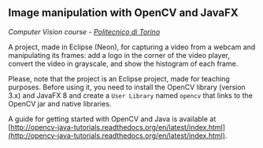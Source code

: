 ## Image manipulation with OpenCV and JavaFX

*Computer Vision course - [Politecnico di Torino](http://www.polito.it)*

A project, made in Eclipse (Neon), for capturing a video from a webcam and manipulating its frames: add a logo in the corner of the video player, convert the video in grayscale, and show the histogram of each frame.

Please, note that the project is an Eclipse project, made for teaching purposes. Before using it, you need to install the OpenCV library (version 3.x) and JavaFX 8 and create a `User Library` named `opencv` that links to the OpenCV jar and native libraries.

A guide for getting started with OpenCV and Java is available at [http://opencv-java-tutorials.readthedocs.org/en/latest/index.html](http://opencv-java-tutorials.readthedocs.org/en/latest/index.html).
